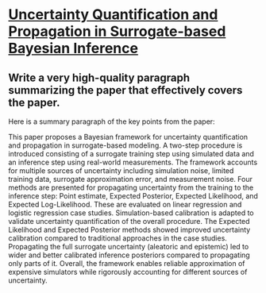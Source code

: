 # [Uncertainty Quantification and Propagation in Surrogate-based Bayesian   Inference](https://arxiv.org/abs/2312.05153)

## Write a very high-quality paragraph summarizing the paper that effectively covers the paper.

 Here is a summary paragraph of the key points from the paper:

This paper proposes a Bayesian framework for uncertainty quantification and propagation in surrogate-based modeling. A two-step procedure is introduced consisting of a surrogate training step using simulated data and an inference step using real-world measurements. The framework accounts for multiple sources of uncertainty including simulation noise, limited training data, surrogate approximation error, and measurement noise. Four methods are presented for propagating uncertainty from the training to the inference step: Point estimate, Expected Posterior, Expected Likelihood, and Expected Log-Likelihood. These are evaluated on linear regression and logistic regression case studies. Simulation-based calibration is adapted to validate uncertainty quantification of the overall procedure. The Expected Likelihood and Expected Posterior methods showed improved uncertainty calibration compared to traditional approaches in the case studies. Propagating the full surrogate uncertainty (aleatoric and epistemic) led to wider and better calibrated inference posteriors compared to propagating only parts of it. Overall, the framework enables reliable approximation of expensive simulators while rigorously accounting for different sources of uncertainty.
